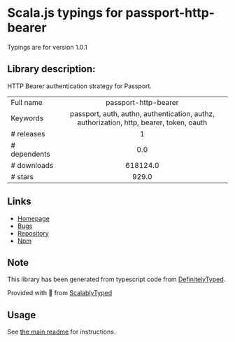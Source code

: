 
# Scala.js typings for passport-http-bearer

Typings are for version 1.0.1

## Library description:
HTTP Bearer authentication strategy for Passport.

|                    |                 |
| ------------------ | :-------------: |
| Full name          | passport-http-bearer |
| Keywords           | passport, auth, authn, authentication, authz, authorization, http, bearer, token, oauth |
| # releases         | 1 |
| # dependents       | 0.0 |
| # downloads        | 618124.0 |
| # stars            | 929.0 |

## Links
- [Homepage](https://github.com/jaredhanson/passport-http-bearer#readme)
- [Bugs](http://github.com/jaredhanson/passport-http-bearer/issues)
- [Repository](https://github.com/jaredhanson/passport-http-bearer)
- [Npm](https://www.npmjs.com/package/passport-http-bearer)
    


## Note
This library has been generated from typescript code from [DefinitelyTyped](https://definitelytyped.org).

Provided with :purple_heart: from [ScalablyTyped](https://github.com/oyvindberg/ScalablyTyped)

## Usage
See [the main readme](../../readme.md) for instructions.


